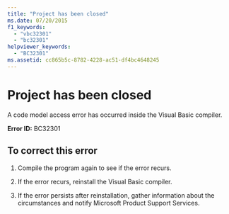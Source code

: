 ```yaml
---
title: "Project has been closed"
ms.date: 07/20/2015
f1_keywords: 
  - "vbc32301"
  - "bc32301"
helpviewer_keywords: 
  - "BC32301"
ms.assetid: cc865b5c-8782-4228-ac51-df4bc4648245
---
```

# Project has been closed
A code model access error has occurred inside the Visual Basic compiler.  
  
 **Error ID:** BC32301  
  
## To correct this error  
  
1.  Compile the program again to see if the error recurs.  
  
2.  If the error recurs, reinstall the Visual Basic compiler.  
  
3.  If the error persists after reinstallation, gather information about the circumstances and notify Microsoft Product Support Services.  

